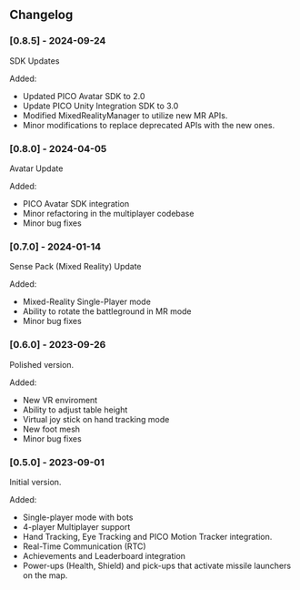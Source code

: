 ## Changelog

### [0.8.5] - 2024-09-24
SDK Updates

Added:
- Updated PICO Avatar SDK to 2.0 
- Update PICO Unity Integration SDK to 3.0
- Modified MixedRealityManager to utilize new MR APIs.
- Minor modifications to replace deprecated APIs with the new ones.

### [0.8.0] - 2024-04-05
Avatar Update

Added:
- PICO Avatar SDK integration
- Minor refactoring in the multiplayer codebase
- Minor bug fixes

### [0.7.0] - 2024-01-14
Sense Pack (Mixed Reality) Update

Added:
- Mixed-Reality Single-Player mode
- Ability to rotate the battleground in MR mode
- Minor bug fixes

### [0.6.0] - 2023-09-26
Polished version.

Added:
- New VR enviroment
- Ability to adjust table height
- Virtual joy stick on hand tracking mode
- New foot mesh
- Minor bug fixes

### [0.5.0] - 2023-09-01
Initial version.

Added:
- Single-player mode with bots
- 4-player Multiplayer support
- Hand Tracking, Eye Tracking and PICO Motion Tracker integration.
- Real-Time Communication (RTC)
- Achievements and Leaderboard integration
- Power-ups (Health, Shield) and pick-ups that activate missile launchers on the map.
